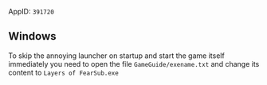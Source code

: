 AppID: `391720`


Windows
-------

To skip the annoying launcher on startup and start the game itself immediately you need
to open the file `GameGuide/exename.txt` and change its content to `Layers of FearSub.exe`

